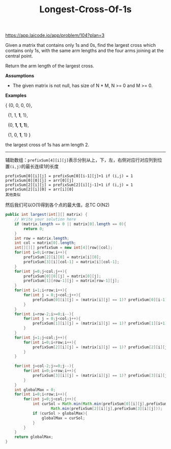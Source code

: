 ﻿---
layout: default
title: Longest-Cross-Of-1s
narrow: true
---
https://app.laicode.io/app/problem/104?plan=3

Given a matrix that contains only 1s and 0s, find the largest cross which contains only 1s, with the same arm lengths and the four arms joining at the central point.

Return the arm length of the largest cross.

**Assumptions**

- The given matrix is not null, has size of N * M, N >= 0 and M >= 0.

**Examples**

{ {0, 0, 0, 0},

  {1, 1, **1**, 1},

  {0, **1, 1, 1**},

  {1, 0, **1**, 1} }

the largest cross of 1s has arm length 2.
***
辅助数组：`prefixSum[4][i][j]`表示分别从上，下，左，右侧对应行对应列到位置`(i,j)`的最长连续1的长度
```
prefixSum[0][i][j] = prefixSum[0][i-1][j]+1 if (i,j) = 1
prefixSum[0][0][j] = arr[0][j]
prefixSum[2][i][j] = prefixSum[2][i][j-1]+1 if (i,j) = 1
prefixSum[2][i][0] = arr[i][0]
其他类似
```
然后我们可以O(1)得到各个点的最大值，总TC O(N2)
```java
public int largest(int[][] matrix) {  
    // Write your solution here  
    if (matrix.length == 0 || matrix[0].length == 0){  
        return 0;  
    }  
    int row = matrix.length;  
    int col = matrix[0].length;  
    int[][][] prefixSum = new int[4][row][col];  
    for(int i=0;i<row;i++){  
        prefixSum[2][i][0] = matrix[i][0];  
        prefixSum[3][i][col-1] = matrix[i][col-1];  
    }  
    for(int j=0;j<col;j++){  
        prefixSum[0][0][j] = matrix[0][j];  
        prefixSum[1][row-1][j] = matrix[row-1][j];  
    }  
    for(int i=1;i<row;i++){  
        for(int j = 0;j<col;j++){  
            prefixSum[0][i][j] = (matrix[i][j] == 1)? prefixSum[0][i-1][j]+1 : 0;  
        }  
    }  
    for(int i=row-2;i>=0;i--){  
        for(int j = 0;j<col;j++){  
            prefixSum[1][i][j] = (matrix[i][j] == 1)? prefixSum[1][i+1][j]+1 : 0;  
        }  
    }  
    for(int j=1;j<col;j++){  
        for(int i=0;i<row;i++){  
            prefixSum[2][i][j] = (matrix[i][j] == 1)? prefixSum[2][i][j-1]+1 : 0;  
        }  
    }  
  
    for(int j=col-2;j>=0;j--){  
        for(int i=0;i<row;i++){  
            prefixSum[3][i][j] = (matrix[i][j] == 1)? prefixSum[3][i][j+1]+1 : 0;  
        }  
    }  
    int globalMax = 0;  
    for(int i=0;i<row;i++){  
        for(int j=0;j<col;j++){  
            int curSol = Math.min(Math.min(prefixSum[0][i][j],prefixSum[1][i][j]),  
                    Math.min(prefixSum[2][i][j],prefixSum[3][i][j]));  
            if (curSol > globalMax){  
                globalMax = curSol;  
            }  
        }  
    }  
    return globalMax;  
}
```